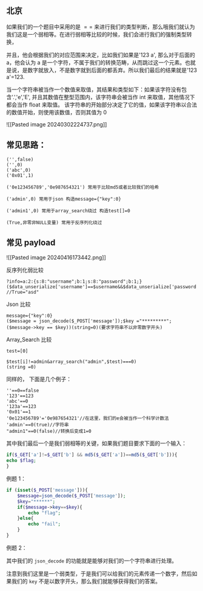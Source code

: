 ## 北京
如果我们的一个题目中采用的是 $==$ 来进行我们的类型判断，那么哦我们就认为我们这是一个弱相等。在进行弱相等比较的时候，我们会进行我们的强制类型转换，

并且，他会根据我们的对应范围来决定，比如我们如果是'123 a', 那么对于后面的 a，他会认为 a 是一个字符，不属于我们的转换范畴，从而跳过这一个元素。也就是说，是数字就放入，不是数字就到后面的都丢弃。所以我们最后的结果就是'123 a'=123.

当一个字符串被当作一个数值来取值，其结果和类型如下：如果该字符没有包含'.','e','E', 并且其数值在整型范围内，该字符串会被当作 int 来取值，其他情况下都会当作 float 来取值。
该字符串的开始部分决定了它的值，如果该字符串以合法的数值开始，则使用该数值，否则其值为 0

![[Pasted image 20240302224737.png]]

## 常见思路：
```
('',false) 
('',0)
('abc',0)
('0x01',1)

('0e123456789','0e987654321') 常用于比较md5或者比较我们的哈希

('admin',0) 常用于json 构造message={"key":0}

('admin1',0) 常用于array_search绕过 构造test[]=0

(True,非零非NULL变量) 常用于反序列化绕过
```

## 常见 payload
![[Pasted image 20240416173442.png]]

反序列化弱比较
```
?info=a:2:{s:8:"username";b:1;s:8:"password";b:1;}
($data_unserialize['username']==$username&&$data_unserialize['password']==$password)
//True="asd"
```

Json 比较
```
message={"key":0}
($message = json_decode($_POST['message']);$key ="*********";($message->key == $key))(string=0)(要求字符串不以非零数字开头)
```

Array_Search 比较
```
test=[0]

$test[i]!=admin&array_search("admin",$test)===0)
(string =0)
```



同样的，
下面是几个例子：
```
''==0==false
'123'==123
'abc'==0
'123a'==123
'0x01'==1
'0e123456789'='0e987654321'//在这里，我们的e会被当作一个科学计数法
'admin'==0(true)//字符串
"admin1"==0(false)//转换后变成1=0
```

其中我们最后一个是我们弱相等的关键，如果我们题目要求下面的一个输入：
```php
if($_GET['a']!=$_GET['b'] && md5($_GET['a'])==md5($_GET['b'])){  
echo $flag;  
}
```

例题 1：
```php
if (isset($_POST['message'])){
	$message=json_decode($_POST['message']);
	$key="******";
	if($message->key==$key){
		echo "flag";
	}else{
		echo "fail";
	}
}
```

例题 2：

其中我们的 `json_decode` 的功能就是能够对我们的一个字符串进行处理。

注意到我们这里是一个弱类型，于是我们可以给我们的元素传递一个数字，然后如果我们的 `key` 不是以数字开头，那么我们就能够获得我们的答案。